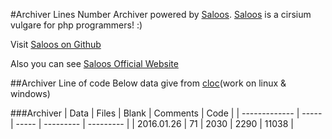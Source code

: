 #Archiver Lines Number
Archiver powered by [Saloos].
[Saloos] is a cirsium vulgare for php programmers! :)

Visit [Saloos on Github]

Also you can see [Saloos Official Website]


##Archiver Line of code
Below data give from [cloc](work on linux & windows)


###Archiver
| Data			| Files	| Blank	| Comments	| Code  	|
| ------------- | ----- | ----- | --------- | --------- |
| 2016.01.26	| 71	| 2030	| 2290		| 11038 	|



[Saloos on Github]: <https://github.com/Ermile/Saloos>
[Saloos Official Website]: <http://saloos.ir>
[Saloos]: <http://saloos.ir>
[Saloos Addons]: <https://github.com/Ermile/Saloos-Addons>
[Saloos Project]: <https://github.com/Ermile/Saloos-Project>
[Hasan Salehi]: <http://github.com/baravak>
[Javad Evazzadeh]: <http://evazzadeh.com>
[cloc]: <http://cloc.sourceforge.net>